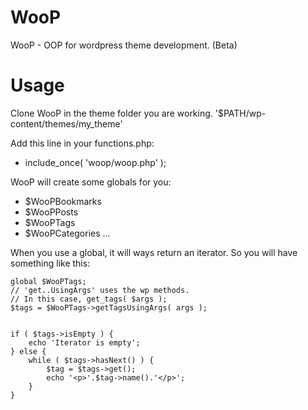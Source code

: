 WooP
====

WooP - OOP for wordpress theme development. (Beta)

# Usage

Clone WooP in the theme folder you are working. '$PATH/wp-content/themes/my_theme'

Add this line in your functions.php:
- include_once( 'woop/woop.php' );

WooP will create some globals for you:

- $WooPBookmarks
- $WooPPosts
- $WooPTags
- $WooPCategories
...

When you use a global, it will ways return an iterator. So you will have something like this:

	global $WooPTags;
	// 'get..UsingArgs' uses the wp methods. 
	// In this case, get_tags( $args ); 
	$tags = $WooPTags->getTagsUsingArgs( args );
	
	
	if ( $tags->isEmpty ) {
		echo 'Iterator is empty';
	} else {
		while ( $tags->hasNext() ) {
			$tag = $tags->get();
			echo '<p>'.$tag->name().'</p>';
		}
	}